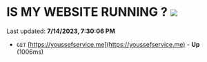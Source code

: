 # IS MY WEBSITE RUNNING ? [![](https://img.shields.io/static/v1?label=Sponsor&message=%E2%9D%A4&logo=GitHub&color=%23fe8e86)](https://github.com/sponsors/<username>)

Last updated: **7/14/2023, 7:30:06 PM**

- `GET` [https://youssefservice.me](https://youssefservice.me) - **Up** (1006ms)
